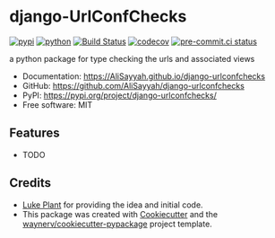 # django-UrlConfChecks


[![pypi](https://img.shields.io/pypi/v/django-urlconfchecks.svg)](https://pypi.org/project/django-urlconfchecks/)
[![python](https://img.shields.io/pypi/pyversions/django-urlconfchecks.svg)](https://pypi.org/project/django-urlconfchecks/)
[![Build Status](https://github.com/AliSayyah/django-urlconfchecks/actions/workflows/dev.yml/badge.svg)](https://github.com/AliSayyah/django-urlconfchecks/actions/workflows/dev.yml)
[![codecov](https://codecov.io/gh/AliSayyah/django-urlconfchecks/branch/main/graphs/badge.svg)](https://codecov.io/github/AliSayyah/django-urlconfchecks)
[![pre-commit.ci status](https://results.pre-commit.ci/badge/github/AliSayyah/django-urlconfchecks/main.svg)](https://results.pre-commit.ci/latest/github/AliSayyah/django-urlconfchecks/main)



a python package for type checking the urls and associated views


* Documentation: <https://AliSayyah.github.io/django-urlconfchecks>
* GitHub: <https://github.com/AliSayyah/django-urlconfchecks>
* PyPI: <https://pypi.org/project/django-urlconfchecks/>
* Free software: MIT


## Features

* TODO

## Credits
- [Luke Plant](https://github.com/spookylukey) for providing the idea and initial code.
- This package was created with [Cookiecutter](https://github.com/audreyr/cookiecutter) and the [waynerv/cookiecutter-pypackage](https://github.com/waynerv/cookiecutter-pypackage) project template.
